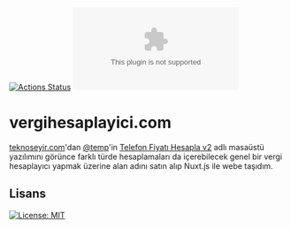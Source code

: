[![Actions Status](https://github.com/ozgurg/vergihesaplayici.com/workflows/vergihesaplayici.com/badge.svg)](https://github.com/ozgurg/vergihesaplayici.com/actions)
![Version](https://img.shields.io/github/package-json/v/ozgurg/vergihesaplayici.com)

# vergihesaplayici.com
[teknoseyir.com](https://teknoseyir.com/)'dan [@temp](https://teknoseyir.com/u/temp)'in [Telefon Fiyatı Hesapla v2](https://teknoseyir.com/blog/telefon-fiyati-hesapla-v2) adlı masaüstü yazılımını görünce farklı türde hesaplamaları da içerebilecek genel bir vergi hesaplayıcı yapmak üzerine alan adını satın alıp Nuxt.js ile webe taşıdım.

## Lisans
[![License: MIT](https://img.shields.io/badge/License-MIT-green.svg)](https://opensource.org/licenses/MIT)
